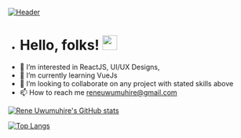 [![Header](https://raw.githubusercontent.com/MartinHeinz/<Reneuwumuhire>/<Reneuwumuhire>/readme_header.png "Header")](https://reneuwumuhore.github.io/)

- # Hello, folks! <img src="https://raw.githubusercontent.com/MartinHeinz/MartinHeinz/master/wave.gif" width="30px">
- 👀 I’m interested in ReactJS, UI/UX Designs,
- 🌱 I’m currently learning VueJs
- 💞️ I’m looking to collaborate on any project with stated skills above
- 📫 How to reach me reneuwumuhire@gmail.com

<!---
Reneuwumuhire/Reneuwumuhire is a ✨ special ✨ repository because its `README.md` (this file) appears on your GitHub profile.
You can click the Preview link to take a look at your changes.
--->
[![Rene Uwumuhire's GitHub stats](https://github-readme-stats.vercel.app/api?username=Reneuwumuhire)](https://github.com/anuraghazra/github-readme-stats)

[![Top Langs](https://github-readme-stats.vercel.app/api/top-langs/?username=anuraghazra)](https://github.com/anuraghazra/github-readme-stats)

